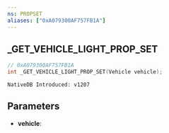 ```yaml
---
ns: PROPSET
aliases: ["0xA079300AF757FB1A"]
---
```

## _GET_VEHICLE_LIGHT_PROP_SET

```c
// 0xA079300AF757FB1A
int _GET_VEHICLE_LIGHT_PROP_SET(Vehicle vehicle);
```

```
NativeDB Introduced: v1207
```

## Parameters
* **vehicle**:
